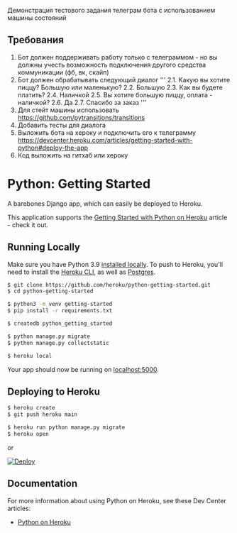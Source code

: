 Демонстрация тестового задания телеграм бота с использованием машины состояний

## Требования
1.	Бот должен поддерживать работу только с телеграммом - но вы должны учесть возможность подключения другого средства коммуникации (фб, вк, скайп)
2.	Бот должен обрабатывать следующий диалог
'''
  2.1.	Какую вы хотите пиццу? Большую или маленькую?
  2.2.	Большую
  2.3.	Как вы будете платить?
  2.4.	Наличкой
  2.5.	Вы хотите большую пиццу, оплата - наличкой?
  2.6.	Да
  2.7.	Спасибо за заказ
'''
3.	Для стейт машины использовать https://github.com/pytransitions/transitions
4.	Добавить тесты для диалога
5.	Выложить бота на хероку и подключить его к телеграмму
          https://devcenter.heroku.com/articles/getting-started-with-python#deploy-the-app
6.	Код выложить на гитхаб или хероку


# Python: Getting Started

A barebones Django app, which can easily be deployed to Heroku.

This application supports the [Getting Started with Python on Heroku](https://devcenter.heroku.com/articles/getting-started-with-python) article - check it out.

## Running Locally

Make sure you have Python 3.9 [installed locally](https://docs.python-guide.org/starting/installation/). To push to Heroku, you'll need to install the [Heroku CLI](https://devcenter.heroku.com/articles/heroku-cli), as well as [Postgres](https://devcenter.heroku.com/articles/heroku-postgresql#local-setup).

```sh
$ git clone https://github.com/heroku/python-getting-started.git
$ cd python-getting-started

$ python3 -m venv getting-started
$ pip install -r requirements.txt

$ createdb python_getting_started

$ python manage.py migrate
$ python manage.py collectstatic

$ heroku local
```

Your app should now be running on [localhost:5000](http://localhost:5000/).

## Deploying to Heroku

```sh
$ heroku create
$ git push heroku main

$ heroku run python manage.py migrate
$ heroku open
```
or

[![Deploy](https://www.herokucdn.com/deploy/button.svg)](https://heroku.com/deploy)

## Documentation

For more information about using Python on Heroku, see these Dev Center articles:

- [Python on Heroku](https://devcenter.heroku.com/categories/python)

